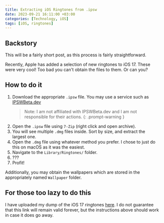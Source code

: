 ```yaml
---
title: Extracting iOS Ringtones from .ipsw
date: 2023-09-21 16:11:00 +03:00
categories: [Technology, iOS]
tags: [iOS, ringtones]
---
```


## Backstory

This will be a fairly short post, as this process is fairly straightforward.

Recently, Apple has added a selection of new ringtones to iOS 17. These were very cool! Too bad you can't obtain the files to them. Or can you?

## How to do it

1. Download the appropriate `.ipsw` file. You may use a service such as [IPSWBeta.dev](https://ipswbeta.dev/ios/)
    > Note: I am not affiliated with IPSWBeta.dev and I am not responsible for their actions.
    {: .prompt-warning }
2. Open the `.ipsw` file using `7-Zip` (right click and open archive).
3. You will see multiple `.dmg` files inside. Sort by size, and extract the largest one.
4. Open the `.dmg` file using whatever method you prefer. I chose to just do this on macOS as it was the easiest.
5. Navigate to the `Library/Ringtones/` folder.
6. ???
7. Profit!

Additionally, you may obtain the wallpapers which are stored in the appropriately named `Wallpaper` folder.

## For those too lazy to do this

I have uploaded my dump of the iOS 17 ringtones [here](https://up.aesth.dev/J3pgng8h.zip). I do not guarantee that this link will remain valid forever, but the instructions above should work in case it does go away.
